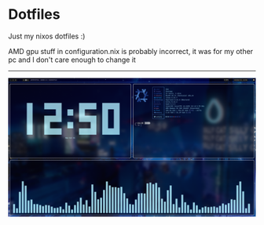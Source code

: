 # Dotfiles
Just my nixos dotfiles :)

AMD gpu stuff in configuration.nix is probably incorrect, it was for my other pc and I don't care enough to change it

---

![](Average.png)